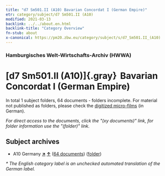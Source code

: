 ```yaml
---
title: "d7 Sm501.II (A10) Bavarian Concordat I (German Empire)"
etr: category/subject/d7 Sm501.II (A10)
modified: 2021-03-13
backlink: ../../about.en.html
backlink-title: "Category Overview"
fn-stub: about
x-canonical: https://pm20.zbw.eu/category/subject/s/d7_Sm501.II_(A10)
---
```


### Hamburgisches Welt-Wirtschafts-Archiv (HWWA)
# [d7 Sm501.II (A10)]{.gray}&#8201; Bavarian Concordat I (German Empire)&#160; 





In total 1 subject folders, 64 documents - folders incomplete.
For material not published as folders, please check the [digitized micro-films](/film/h1_sh.de.html) (in German).

_For direct access to the documents, click the "(xy documents)" link, for folder information use the "(folder)" link._

## Subject archives


- A10 Germany [**&nearr;**](../../../geo/i/126128/about.en.html "Germany (all folders)") [**&uarr;**](../../../geo/about.en.html#A10 "Country category system") (<a href="https://pm20.zbw.eu/dfgview/sh/126128,144250" title="about: Germany : Bavarian Concordat I (German Empire)" target="_blank">64 documents</a>) ([folder](../../../../folder/sh/1261xx/126128/1442xx/144250/about.en.html))


_* The English category label is an unchecked automated translation of the German label._

